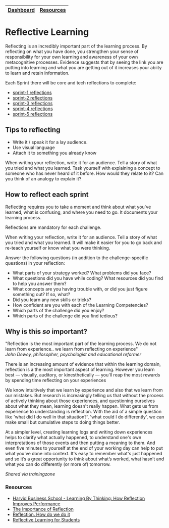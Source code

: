 [Dashboard](../README.md) | [Resources ](README.md) |
------------|----------|

# Reflective Learning

Reflecting is an incredibly important part of the learning process. By reflecting on what you have done, you strengthen your sense of responsibility for your own learning and awareness of your own metacognitive processes. Evidence suggests that by seeing the link you are putting into learning and what you are getting out of it increases your abiity to learn and retain information.

Each Sprint there will be core and tech reflections to complete:
- [sprint-1 reflections](/sprint-1/my-reflections-sprint-1.md)  
- [sprint-2 reflections](/sprint-2/my-reflections-sprint-2.md)  
- [sprint-3 reflections](/sprint-3/my-reflections-sprint-3.md)  
- [sprint-4 reflections](/sprint-4/my-reflections-sprint-4.md)  
- [sprint-5 reflections](/sprint-5/my-reflections-sprint-5.md)  


## Tips to reflecting

- Write it / speak it for a lay audience.
- Use visual language
- Attach it to something you already know

When writing your reflection, write it for an audience. Tell a story of what you tried and what you learned. Task yourself with explaining a concept to someone who has never heard of it before. How would they relate to it? Can you think of an analogy to explain it?


## How to reflect each sprint

Reflecting requires you to take a moment and think about what you've learned, what is confusing, and where you need to go. It documents your learning process. 

Reflections are mandatory for each challenge. 

When writing your reflection, write it for an audience. Tell a story of what you tried and what you learned. It will make it easier for you to go back and re-teach yourself or know what you were thinking. 

Answer the following questions (in addition to the challenge-specific questions) in your reflection:

* What parts of your strategy worked? What problems did you face?    
* What questions did you have while coding? What resources did you find to help you answer them?  
* What concepts are you having trouble with, or did you just figure something out? If so, what?  
* Did you learn any new skills or tricks?
* How confident are you with each of the Learning Competencies? 
* Which parts of the challenge did you enjoy?
* Which parts of the challenge did you find tedious?

## Why is this *so* important?
"Reflection is the most important part of the learning process. We do not learn from experience.. we learn from reflecting on experience"  
_John Dewey, philosopher, psychologist and educational reformer_

There is an increasing amount of evidence that within the learning domain, reflection is a the most important aspect of learning. However you learn best — visually, auditory, or kinesthetically — you'll reap the most rewards by spending time reflecting on your experiences

We know intuitively that we learn by experience and also that we learn from our mistakes. But research is increasingly telling us that without the process of actively thinking about those experiences, and questioning ourselves about what they mean, learning doesn't really happen. What gets us from experience to understanding is reflection. With the aid of a simple question like 'what did I do well in that situation?', 'what could I do differently', we can make small but cumulative steps to doing things better.

At a simpler level, creating learning logs and writing down experiences helps to clarify what actually happened, to understand one's own interpretations of those events and then putting a meaning to them. And even five minutes to yourself at the end of your working day can help to put what you've done into context. It's easy to remember what's just happened and so it’s a great opportunity to think about what’s worked, what hasn’t and what you can do differently (or more of) tomorrow.

_Shared via trainingzone_




### Resources
- [Harvid Business School - Learning By Thinking: How Reflection Improves Performance](https://hbswk.hbs.edu/item/learning-by-thinking-how-reflection-improves-performance)
- [The Importance of Reflection](https://www.trainingzone.co.uk/develop/talent/the-importance-of-reflection)
- [Reflection. How do we do it](https://www.cetl.hku.hk/workshop160405/)
- [Reflective Learning for Students](https://www.sheffield.ac.uk/lets/toolkit/learning/reflective)







